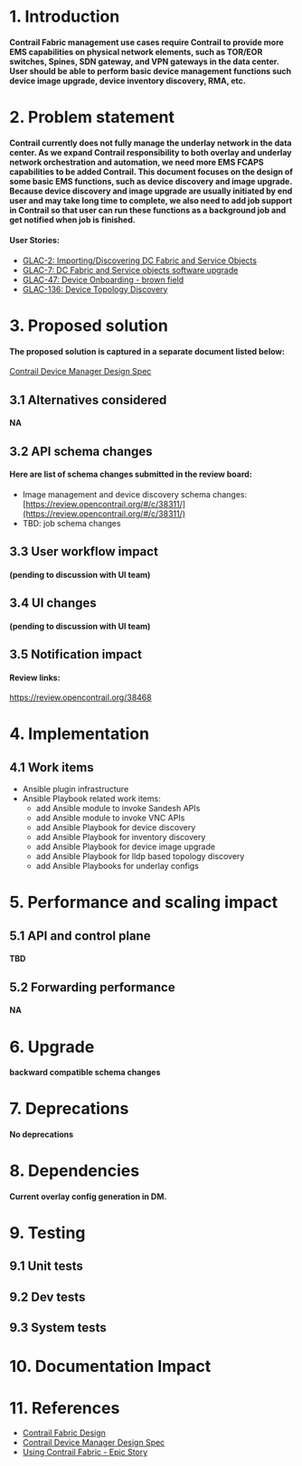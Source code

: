 
# 1. Introduction
#### Contrail Fabric management use cases require Contrail to provide more EMS capabilities on physical network elements, such as TOR/EOR switches, Spines, SDN gateway, and VPN gateways in the data center. User should be able to perform basic device management functions such device image upgrade, device inventory discovery, RMA, etc.  

# 2. Problem statement
#### Contrail currently does not fully manage the underlay network in the data center. As we expand Contrail responsibility to both overlay and underlay network orchestration and automation, we need more EMS FCAPS capabilities to be added Contrail. This document focuses on the design of some basic EMS functions, such as device discovery and image upgrade. Because device discovery and image upgrade are usually initiated by end user and may take long time to complete, we also need to add job support in Contrail so that user can run these functions as a background job and get notified when job is finished. 

#### User Stories:
- [GLAC-2: Importing/Discovering DC Fabric and Service Objects](https://aspg-jira.juniper.net/browse/GLAC-2)
- [GLAC-7: DC Fabric and Service objects software upgrade](https://aspg-jira.juniper.net/browse/GLAC-7)
- [GLAC-47: Device Onboarding - brown field](https://aspg-jira.juniper.net/browse/GLAC-47)
- [GLAC-136: Device Topology Discovery](https://aspg-jira.juniper.net/browse/GLAC-136)

# 3. Proposed solution
#### The proposed solution is captured in a separate document listed below:
[Contrail Device Manager Design Spec](https://docs.google.com/document/d/1qVQY4N45V8AxWAXnZwvaYf5F_cuvC-9nmfS8RTHeFuU/edit#)

## 3.1 Alternatives considered
#### NA

## 3.2 API schema changes
#### Here are list of schema changes submitted in the review board: 
 - Image management and device discovery schema changes: [https://review.opencontrail.org/#/c/38311/](https://review.opencontrail.org/#/c/38311/)
 - TBD: job schema changes

## 3.3 User workflow impact
#### (pending to discussion with UI team)

## 3.4 UI changes
#### (pending to discussion with UI team)

## 3.5 Notification impact
#### Review links:
https://review.opencontrail.org/38468

# 4. Implementation
## 4.1 Work items
- Ansible plugin infrastructure 
- Ansible Playbook related work items:
    - add Ansible module to invoke Sandesh APIs
    - add Ansible module to invoke VNC APIs
    - add Ansible Playbook for device discovery
    - add Ansible Playbook for inventory discovery
    - add Ansible Playbook for device image upgrade
    - add Ansible Playbook for lldp based topology discovery
    - add Ansible Playbooks for underlay configs

# 5. Performance and scaling impact
## 5.1 API and control plane
#### TBD

## 5.2 Forwarding performance
#### NA

# 6. Upgrade
#### backward compatible schema changes

# 7. Deprecations
#### No deprecations

# 8. Dependencies
#### Current overlay config generation in DM.

# 9. Testing
## 9.1 Unit tests
## 9.2 Dev tests
## 9.3 System tests

# 10. Documentation Impact

# 11. References
- [Contrail Fabric Design](https://docs.google.com/document/d/1IGbpHSuPQ1lyDQ36fXGBAqTgKgyFJtME60Qh0iPV4fg/edit)
- [Contrail Device Manager Design Spec](https://docs.google.com/document/d/1qVQY4N45V8AxWAXnZwvaYf5F_cuvC-9nmfS8RTHeFuU/edit#)
- [Using Contrail Fabric - Epic Story](https://drive.google.com/file/d/0B6B1IUbh4KkrMFRDR1l1TnhpNW8/view)
